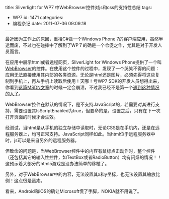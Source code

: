 title: Sliverlight for WP7 中WebBrowser控件对js和css的支持性总结
tags:
  - WP7
id: 1471
categories:
  - 编程杂记
date: 2011-07-06 09:09:18
---

最近因为工作上的原因，重拾C#做一个Windows Phone 7的客户端应用，虽然半途而废，不过也在碰摔中了解到了WP７的确是一个仓促之作，尤其是对于开发人员而言。

在应用中展示html或者远程网页，SliverLight for Windows Phone提供了一个叫[WebBrowser](http://msdn.microsoft.com/en-us/library/microsoft.phone.controls.webbrowser_members(v=VS.92).aspx "WebBrowser Members")的控件。在使用这个控件的过程中，发现了一个哭笑不得的问题：应用无法直接使用其内部的各类资源，无论是html还是图片，必须先得将这些复制到手机上，再从手机上读取后使用！天哪！亏WP7 SDK的开发人员想得出来，你看到[这篇MSDN文章](http://msdn.microsoft.com/en-us/library/ff431811(v=VS.92).aspx "How to: Display Static Web Content Using the WebBrowser Control for Windows Phone")的时候一定会崩溃，不过我已经不是第一个[遇到这种情况的人了](http://technodave.wordpress.com/2010/11/11/moving-files-from-xap-to-isolated-storage-for-local-html-content-on-windows-phone-7/ "Moving Files from XAP to Isolated Storage for Local HTML Content on Windows Phone 7")。

WebBrowser控件在默认的情况下，是不支持JavaScript的，若需要对其进行支持，需要设置其IsScriptEnabled为true，但要命的是，设置之后，只有在下一次打开页面的时候才会生效。

经测试，当html是从手机的独立存储中读取时，无论CSS是在手机内，还是在远程服务器上，均可正常支持。JavaScript同样如此。当html位于远程服务器中时，js可以是来自另外的远程服务器。

但致命的问题是，当WebBrowser控件中的内容有鼠标点击动作时，整个控件（还包括其它的输入性控件，如TextBox或者RadioButton）均有闪烁的情况！！这预示着大部分的html5游戏是没办法简单的移植了。

另外，对于WebBrowser中的内容，无法设置其x和y坐标，也无法设置其缩放比例！这点很是蛋疼。

看来，Android和iOS的确让Microsoft慌了手脚，NOKIA就不用说了。